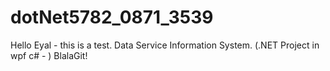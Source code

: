 # dotNet5782_0871_3539
Hello Eyal - this is a test.
Data Service Information System. (.NET Project in wpf c# - )
BlalaGit!